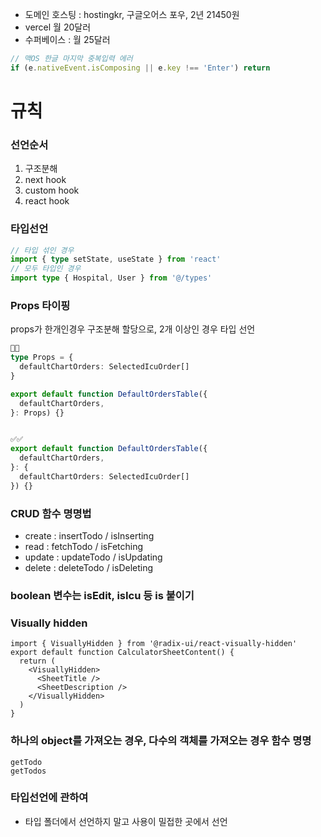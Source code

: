 - 도메인 호스팅 : hostingkr, 구글오어스 포우, 2년 21450원
- vercel 월 20달러
- 수퍼베이스 : 월 25달러

```ts
// 맥OS 한글 마지막 중복입력 에러
if (e.nativeEvent.isComposing || e.key !== 'Enter') return
```

# 규칙

### 선언순서

1. 구조분해
2. next hook
3. custom hook
4. react hook

### 타입선언

```ts
// 타입 섞인 경우
import { type setState, useState } from 'react'
// 모두 타입인 경우
import type { Hospital, User } from '@/types'
```

### Props 타이핑

props가 한개인경우 구조분해 할당으로, 2개 이상인 경우 타입 선언

```ts
🚫🚫
type Props = {
  defaultChartOrders: SelectedIcuOrder[]
}

export default function DefaultOrdersTable({
  defaultChartOrders,
}: Props) {}


✅✅
export default function DefaultOrdersTable({
  defaultChartOrders,
}: {
  defaultChartOrders: SelectedIcuOrder[]
}) {}
```

### CRUD 함수 명명법

- create : insertTodo / isInserting
- read : fetchTodo / isFetching
- update : updateTodo / isUpdating
- delete : deleteTodo / isDeleting

### boolean 변수는 isEdit, isIcu 등 is 붙이기

### Visually hidden

```tsx
import { VisuallyHidden } from '@radix-ui/react-visually-hidden'
export default function CalculatorSheetContent() {
  return (
    <VisuallyHidden>
      <SheetTitle />
      <SheetDescription />
    </VisuallyHidden>
  )
}
```

### 하나의 object를 가져오는 경우, 다수의 객체를 가져오는 경우 함수 명명

```
getTodo
getTodos
```

### 타입선언에 관하여

- 타입 폴더에서 선언하지 말고 사용이 밀접한 곳에서 선언

